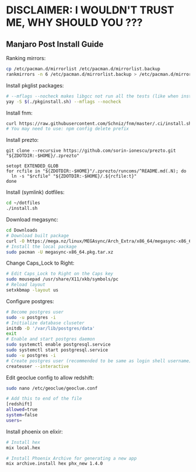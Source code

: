 # DISCLAIMER: I WOULDN'T TRUST ME, WHY SHOULD YOU ???

## Manjaro Post Install Guide

Ranking mirrors:
```sh
cp /etc/pacman.d/mirrorlist /etc/pacman.d/mirrorlist.backup
rankmirrors -n 6 /etc/pacman.d/mirrorlist.backup > /etc/pacman.d/mirrorlist
```

Install pkglist packages:

```sh
# --mflags --nocheck makes libgcc not run all the tests (like when installing discord)
yay -S $(./pkginstall.sh) --mflags --nocheck
```

Install fnm:

```sh
curl https://raw.githubusercontent.com/Schniz/fnm/master/.ci/install.sh | bash
# You may need to use: npm config delete prefix
```

Install prezto:

```
git clone --recursive https://github.com/sorin-ionescu/prezto.git "${ZDOTDIR:-$HOME}/.zprezto"

setopt EXTENDED_GLOB
for rcfile in "${ZDOTDIR:-$HOME}"/.zprezto/runcoms/^README.md(.N); do
  ln -s "$rcfile" "${ZDOTDIR:-$HOME}/.${rcfile:t}"
done
```

Install (symlink) dotfiles:

```sh
cd ~/dotfiles
./install.sh
```

Download megasync:

```sh
cd Downloads
# Download built package
curl -O https://mega.nz/linux/MEGAsync/Arch_Extra/x86_64/megasync-x86_64.pkg.tar.xz
# Install the local package
sudo pacman -U megasync-x86_64.pkg.tar.xz
```

Change Caps_Lock to Right:

```sh
# Edit Caps_Lock to Right on the Caps key
sudo mousepad /usr/share/X11/xkb/symbols/pc
# Reload layout
setxkbmap -layout us
```

Configure postgres:

```sh
# Become postgres user
sudo -u postgres -i
# Initialize database cluseter
initdb -D '/var/lib/postgres/data'
exit
# Enable and start postgres daemon
sudo systemctl enable postgresql.service
sudo systemctl start postgresql.service
sudo -u postgres -i
# Create postgres user (recommended to be same as login shell username)
createuser --interactive
```

Edit geoclue config to allow redshift:

```sh
sudo nano /etc/geoclue/geoclue.conf

# Add this to end of the file
[redshift]
allowed=true
system=false
users=
```

Install phoenix on elixir:

```sh
# Install hex
mix local.hex

# Install Phoenix Archive for generating a new app
mix archive.install hex phx_new 1.4.0
```
